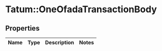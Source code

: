 # Tatum::OneOfadaTransactionBody

## Properties
Name | Type | Description | Notes
------------ | ------------- | ------------- | -------------


